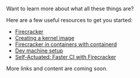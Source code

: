 Want to learn more about what all these things are?

Here are a few useful resources to get you started:

- [Firecracker](https://firecracker-microvm.github.io/)
- [Creating a kernel image](https://github.com/firecracker-microvm/firecracker/blob/main/docs/rootfs-and-kernel-setup.md#creating-a-kernel-image)
- [Firecracker in containers with containerd](https://github.com/firecracker-microvm/firecracker-containerd/blob/main/docs/getting-started.md)
- [Dev machine setup](https://github.com/firecracker-microvm/firecracker/blob/main/docs/dev-machine-setup.md)
- [Self-Actuated: Faster CI with Firecracker](https://blog.alexellis.io/blazing-fast-ci-with-microvms/)

More links and content are coming soon.
